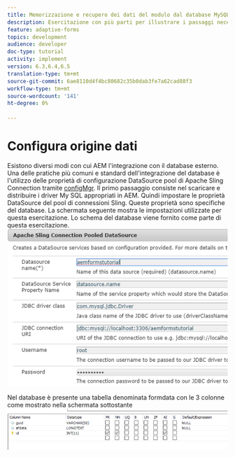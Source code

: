 ```yaml
---
title: Memorizzazione e recupero dei dati del modulo dal database MySQL
description: Esercitazione con più parti per illustrare i passaggi necessari per memorizzare e recuperare i dati dei moduli
feature: adaptive-forms
topics: development
audience: developer
doc-type: tutorial
activity: implement
version: 6.3,6.4,6.5
translation-type: tm+mt
source-git-commit: 6ae8110d4f4bc80682c35b0dab3fe7a62cad88f3
workflow-type: tm+mt
source-wordcount: '141'
ht-degree: 0%

---
```


# Configura origine dati

Esistono diversi modi con cui AEM l&#39;integrazione con il database esterno. Una delle pratiche più comuni e standard dell&#39;integrazione del database è l&#39;utilizzo delle proprietà di configurazione DataSource pool di Apache Sling Connection tramite [configMgr](http://localhost:4502/system/console/configMgr).
Il primo passaggio consiste nel scaricare e distribuire i driver [](https://mvnrepository.com/artifact/mysql/mysql-connector-java) My SQL appropriati in AEM.
Quindi impostare le proprietà DataSource del pool di connessioni Sling. Queste proprietà sono specifiche del database. La schermata seguente mostra le impostazioni utilizzate per questa esercitazione. Lo schema del database viene fornito come parte di questa esercitazione.
![data-source](assets/data-source.png)

Nel database è presente una tabella denominata formdata con le 3 colonne come mostrato nella schermata sottostante![data-base](assets/data-base-tables.PNG)
